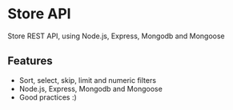# Store API

Store REST API, using Node.js, Express, Mongodb and Mongoose
## Features

- Sort, select, skip, limit and numeric filters
- Node.js, Express, Mongodb and Mongoose
- Good practices :)
